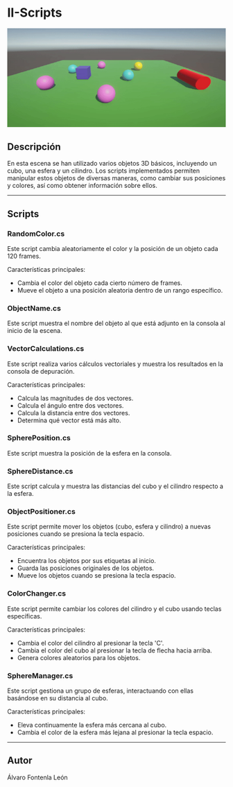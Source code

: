 # II-Scripts

![GIF del Proyecto](escena.gif)

## Descripción

En esta escena se han utilizado varios objetos 3D básicos, incluyendo un cubo, una esfera y un cilindro. Los scripts implementados permiten manipular estos objetos de diversas maneras, como cambiar sus posiciones y colores, así como obtener información sobre ellos.

---

## Scripts

### RandomColor.cs

Este script cambia aleatoriamente el color y la posición de un objeto cada 120 frames.

Características principales:
- Cambia el color del objeto cada cierto número de frames.
- Mueve el objeto a una posición aleatoria dentro de un rango específico.

### ObjectName.cs

Este script muestra el nombre del objeto al que está adjunto en la consola al inicio de la escena.

### VectorCalculations.cs

Este script realiza varios cálculos vectoriales y muestra los resultados en la consola de depuración.

Características principales:
- Calcula las magnitudes de dos vectores.
- Calcula el ángulo entre dos vectores.
- Calcula la distancia entre dos vectores.
- Determina qué vector está más alto.

### SpherePosition.cs

Este script muestra la posición de la esfera en la consola.

### SphereDistance.cs

Este script calcula y muestra las distancias del cubo y el cilindro respecto a la esfera.

### ObjectPositioner.cs

Este script permite mover los objetos (cubo, esfera y cilindro) a nuevas posiciones cuando se presiona la tecla espacio.

Características principales:
- Encuentra los objetos por sus etiquetas al inicio.
- Guarda las posiciones originales de los objetos.
- Mueve los objetos cuando se presiona la tecla espacio.

### ColorChanger.cs

Este script permite cambiar los colores del cilindro y el cubo usando teclas específicas.

Características principales:
- Cambia el color del cilindro al presionar la tecla 'C'.
- Cambia el color del cubo al presionar la tecla de flecha hacia arriba.
- Genera colores aleatorios para los objetos.

### SphereManager.cs

Este script gestiona un grupo de esferas, interactuando con ellas basándose en su distancia al cubo.

Características principales:
- Eleva continuamente la esfera más cercana al cubo.
- Cambia el color de la esfera más lejana al presionar la tecla espacio.

---

## Autor

Álvaro Fontenla León